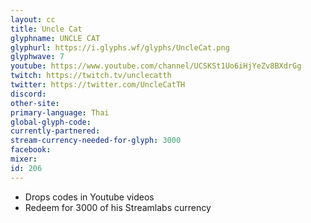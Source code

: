 ```yaml
---
layout: cc
title: Uncle Cat
glyphname: UNCLE CAT
glyphurl: https://i.glyphs.wf/glyphs/UncleCat.png
glyphwave: 7
youtube: https://www.youtube.com/channel/UCSKSt1Uo6iHjYeZv8BXdrGg
twitch: https://twitch.tv/unclecatth
twitter: https://twitter.com/UncleCatTH
discord: 
other-site: 
primary-language: Thai
global-glyph-code: 
currently-partnered: 
stream-currency-needed-for-glyph: 3000
facebook: 
mixer: 
id: 206
---
```

* Drops codes in Youtube videos
* Redeem for 3000 of his Streamlabs currency
